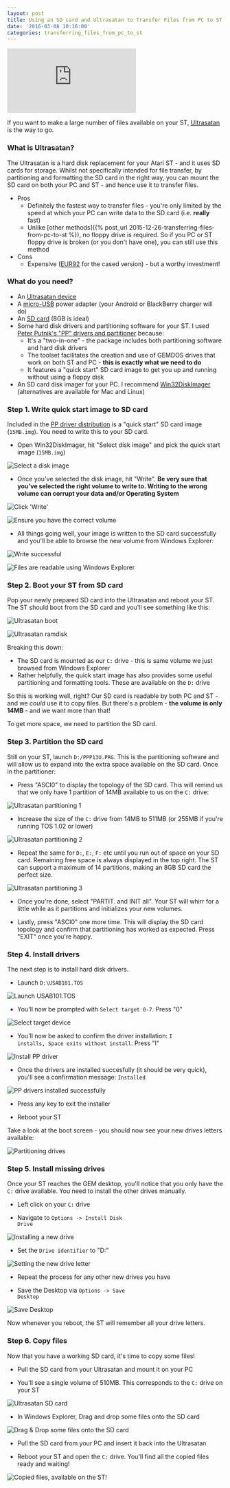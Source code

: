 ```yaml
---
layout: post
title: Using an SD card and Ultrasatan to Transfer Files from PC to ST
date: '2016-03-08 10:16:00'
categories: transferring_files_from_pc_to_st
---
```


<div class="youtube-container">
<iframe src="https://www.youtube.com/embed/ddwDJn8CV8I?rel=0" 
frameborder="0" allowfullscreen class="youtube-video"></iframe>
</div> 

If you want to make a large number of files available on your ST, <a href="http://www.lotharek.pl/product.php?pid=94" target="_blank">Ultrasatan</a> is the way to go.

### What is Ultrasatan?

The Ultrasatan is a hard disk replacement for your Atari ST - and it uses SD cards for storage. Whilst not specifically intended for file transfer, by partitioning and formatting the SD card in the right way, you can mount the SD card on both your PC and ST - and hence use it to transfer files.

* Pros
  * Definitely the fastest way to transfer files - you're only limited by the speed at which your PC can write data to the SD card (i.e. **really** fast)
  * Unlike [other methods]({% post_url 2015-12-26-transferring-files-from-pc-to-st %}), no floppy drive is required. So if you PC or ST floppy drive is broken (or you don't have one), you can still use this method
* Cons
  * Expensive (<a href="http://www.lotharek.pl/product.php?pid=94" target="_blank">EUR92</a> for the cased version) - but a worthy investment!

### What do you need?

* An <a href="http://www.lotharek.pl/product.php?pid=94" target="_blank">Ultrasatan device</a>
* A <a href="http://www.pcmag.com/encyclopedia/term/62117/micro-usb" target="_blank">micro-USB</a> power adapter (your Android or BlackBerry charger will do)
* An <a href="https://en.wikipedia.org/wiki/Secure_Digital" target="_blank">SD card</a> (8GB is ideal)
* Some hard disk drivers and partitioning software for your ST. I used <a href="http://atari.8bitchip.info/pphdr.php" target="_blank">Peter Putnik's "PP" drivers and partitioner</a> because:
  * It's a "two-in-one" - the package includes both partitioning software and hard disk drivers
  * The toolset facilitates the creation and use of GEMDOS drives that work on both ST and PC - **this is exactly what we need to do**
  * It features a "quick start" SD card image to get you up and running without using a floppy disk
* An SD card disk imager for your PC. I recommend <a href="https://sourceforge.net/projects/win32diskimager/" target="_blank">Win32DiskImager</a> (alternatives are available for Mac and Linux)

### Step 1. Write quick start image to SD card

Included in the <a href="http://atari.8bitchip.info/pphdr.php" target="_blank">PP driver distribution</a> is a "quick start" SD card image (<code>15MB.img</code>). You need to write this to your SD card.

* Open Win32DiskImager, hit "Select disk image" and pick the quick start image (<code>15MB.img</code>)

![](/img/posts/atari_st_win32diskimager_a.png "Select a disk image")

* Once you've selected the disk image, hit "Write". **Be very sure that you've selected the right volume to write to. Writing to the wrong volume can corrupt your data and/or Operating System**

![](/img/posts/atari_st_win32diskimager_b.png "Click 'Write'")

![](/img/posts/atari_st_win32diskimager_c.png "Ensure you have the correct volume")

* All things going well, your image is written to the SD card successfully and you'll be able to browse the new volume from Windows Explorer:

![](/img/posts/atari_st_win32diskimager_d.png "Write successful")

![](/img/posts/atari_st_win32diskimager_e.png "Files are readable using Windows Explorer")

### Step 2. Boot your ST from SD card

Pop your newly prepared SD card into the Ultrasatan and reboot your ST. The ST should boot from the SD card and you'll see something like this:

![](/img/posts/atari_st_ultrasatan_boot.png "Ultrasatan boot")

![](/img/posts/atari_st_ultrasatan_ramdisk.png "Ultrasatan ramdisk")

Breaking this down:

* The SD card is mounted as our <code>C:</code> drive - this is same volume we just browsed from Windows Explorer
* Rather helpfully, the quick start image has also provides some useful partitioning and formatting tools. These are available on the <code>D:</code> drive

So this is working well, right? Our SD card is readable by both PC and ST - and we *could* use it to copy files. But there's a problem - **the volume is only 14MB** - and we want more than that!

To get more space, we need to partition the SD card.

### Step 3. Partition the SD card

Still on your ST, launch <code>D:/PPP13U.PRG</code>. This is the partitioning software and will allow us to expand into the extra space available on the SD card. Once in the partitioner:

* Press "ASCI0" to display the topology of the SD card. This will remind us that we only have 1 partition of 14MB available to us on the <code>C:</code> drive:

![](/img/posts/atari_st_ultrasatan_partitioning_1.png "Ultrasatan partitioning 1")

* Increase the size of the <code>C:</code> drive from 14MB to 511MB (or 255MB if you're running TOS 1.02 or lower)

![](/img/posts/atari_st_ultrasatan_partitioning_2.png "Ultrasatan partitioning 2")

* Repeat the same for <code>D:</code>, <code>E:</code>, <code>F:</code> etc until you run out of space on your SD card. Remaining free space is always displayed in the top right. The ST can support a maximum of 14 partitions, making an 8GB SD card the perfect size.

![](/img/posts/atari_st_ultrasatan_partitioning_3.png "Ultrasatan partitioning 3")

* Once you're done, select "PARTIT. and INIT  all". Your ST will whirr for a little while as it partitions and initializes your new volumes.

* Lastly, press "ASCI0" one more time. This will display the SD card topology and confirm that partitioning has worked as expected. Press "EXIT" once you're happy.

### Step 4. Install drivers

The next step is to install hard disk drivers.

* Launch <code>D:\USAB101.TOS</code>

![](/img/posts/atari_st_ultrasatan_install_pp_drivers_1.png "Launch USAB101.TOS")

* You'll now be prompted with <code>Select target 0-7</code>. Press "0"

![](/img/posts/atari_st_ultrasatan_install_pp_drivers_2.png "Select target device")

* You'll now be asked to confirm the driver installation: <code>I installs, Space exits without install</code>. Press "I"

![](/img/posts/atari_st_ultrasatan_install_pp_drivers_3.png "Install PP driver")

* Once the drivers are installed succesfully (it should be very quick), you'll see a confirmation message: <code>Installed</code>

![](/img/posts/atari_st_ultrasatan_install_pp_drivers_4.png "PP drivers installed successfully")

* Press any key to exit the installer

* Reboot your ST

Take a look at the boot screen - you should now see your new drives letters available:

![](/img/posts/atari_st_ultrasatan_partitioning_drives.png "Partitioning drives")

### Step 5. Install missing drives

Once your ST reaches the GEM desktop, you'll notice that you only have the <code>C:</code> drive available. You need to install the other drives manually.

* Left click on your <code>C:</code> drive

* Navigate to <code>Options -> Install Disk Drive</code>

![](/img/posts/atari_st_ultrasatan_install_disk_drive_1.png "Installing a new drive")

* Set the <code>Drive identifier</code> to "D:"

![](/img/posts/atari_st_ultrasatan_install_disk_drive_2.png "Setting the new drive letter")

* Repeat the process for any other new drives you have

* Save the Desktop via <code>Options -> Save Desktop</code>

![](/img/posts/atari_st_ultrasatan_save_desktop.png "Save Desktop")

Now whenever you reboot, the ST will remember all your drive letters.

### Step 6. Copy files

Now that you have a working SD card, it's time to copy some files!

* Pull the SD card from your Ultrasatan and mount it on your PC

* You'll see a single volume of 510MB. This corresponds to the <code>C:</code> drive on your ST

![](/img/posts/atari_st_ultrasatan_sd_card_properties.png "Ultrasatan SD card")

* In Windows Explorer, Drag and drop some files onto the SD card

![](/img/posts/atari_st_ultrasatan_sd_card_copied_files.png "Drag & Drop some files onto the SD card")

* Pull the SD card from your PC and insert it back into the Ultrasatan

* Reboot your ST and open the <code>C:</code> drive. You'll find all the copied files ready and waiting!

![](/img/posts/atari_st_ultrasatan_atari_st_copied_files.png "Copied files, available on the ST!")

